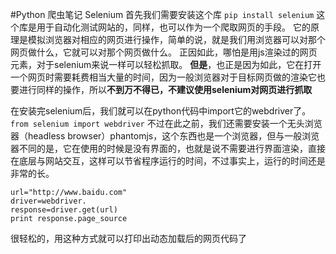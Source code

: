 #Python 爬虫笔记 Selenium
首先我们需要安装这个库
`pip install selenium`
这个库是用于自动化测试网站的，同样，也可以作为一个爬取网页的手段。
它的原理是模拟浏览器对相应的网页进行操作，简单的说，就是我们用浏览器可以对那个网页做什么，它就可以对那个网页做什么。
正因如此，哪怕是用js渲染过的网页元素，对于selenium来说一样可以轻松抓取。
**但是**，也正是因为如此，它在打开一个网页时需要耗费相当大量的时间，因为一般浏览器对于目标网页做的渲染它也要进行同样的操作，所以**不到万不得已，不建议使用selenium对网页进行抓取**

在安装完selenium后，我们就可以在python代码中import它的webdriver了。
`from selenium import webdriver`
不过在此之前，我们还需要安装一个无头浏览器（headless browser）phantomjs，这个东西也是一个浏览器，但与一般浏览器不同的是，它在使用的时候是没有界面的，也就是说不需要进行界面渲染，直接在底层与网站交互，这样可以节省程序运行的时间，不过事实上，运行的时间还是非常的长。
```
url="http://www.baidu.com"
driver=webdriver.
response=driver.get(url)
print response.page_source
```
很轻松的，用这种方式就可以打印出动态加载后的网页代码了